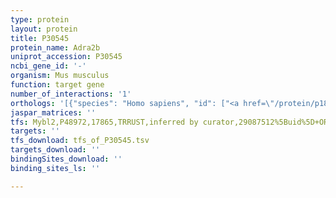 ```yaml
---
type: protein
layout: protein
title: P30545
protein_name: Adra2b
uniprot_accession: P30545
ncbi_gene_id: '-'
organism: Mus musculus
function: target gene
number_of_interactions: '1'
orthologs: '[{"species": "Homo sapiens", "id": ["<a href=\"/protein/p18089\">P18089</a>"]}, {"species": "Rattus norvegicus", "id": ["<a href=\"/protein/p19328\">P19328</a>"]}, {"species": "Drosophila melanogaster", "id": ["A0A0B4KHQ6"]}]'
jaspar_matrices: ''
tfs: Mybl2,P48972,17865,TRRUST,inferred by curator,29087512%5Buid%5D+OR+17979185%5Buid%5D,Yes
targets: ''
tfs_download: tfs_of_P30545.tsv
targets_download: ''
bindingSites_download: ''
binding_sites_ls: ''

---
```

